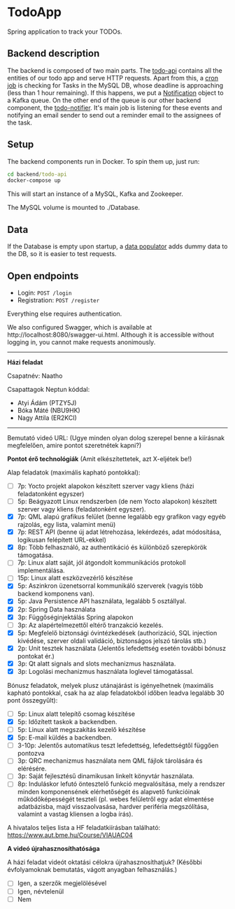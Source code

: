 # TodoApp
Spring application to track your TODOs.

## Backend description

The backend is composed of two main parts. The [todo-api](https://github.com/alkalmazasfejlesztes/alf-hf-2020t-naatho/tree/master/backend/todo-api) contains all the entities of our todo app and serve HTTP requests. Apart from this, a [cron job](https://github.com/alkalmazasfejlesztes/alf-hf-2020t-naatho/blob/master/backend/todo-api/src/main/java/com/naatho/todoapp/utils/ReminderScheduler.java) is checking for Tasks in the MySQL DB, whose deadline is approaching (less than 1 hour remaining). If this happens, we put a [Notification](https://github.com/alkalmazasfejlesztes/alf-hf-2020t-naatho/blob/master/backend/todo-common/src/main/java/com/naatho/todoapp/common/Notification.java) object to a Kafka queue. On the other end of the queue is our other backend component, the [todo-notifier](https://github.com/alkalmazasfejlesztes/alf-hf-2020t-naatho/tree/master/backend/todo-notifier). It's main job is listening for these events and notifying an email sender to send out a reminder email to the assignees of the task.

## Setup
The backend components run in Docker. To spin them up, just run:
```bat
cd backend/todo-api
docker-compose up
```
This will start an instance of a MySQL, Kafka and Zookeeper.

The MySQL volume is mounted to ./Database.

## Data
If the Database is empty upon startup, a [data populator](https://github.com/alkalmazasfejlesztes/alf-hf-2020t-naatho/blob/master/backend/todo-api/src/main/java/com/naatho/todoapp/utils/DemoDataCreator.java) adds dummy data to the DB, so it is easier to test requests.

## Open endpoints
* Login: `POST /login`
* Registration: `POST /register`

Everything else requires authentication. 

We also configured Swagger, which is available at http://localhost:8080/swagger-ui.html. Although it is accessible without logging in, you cannot make requests anonimously.


---
**Házi feladat**

Csapatnév: Naatho

Csapattagok Neptun kóddal:
- Atyi Ádám (PTZY5J)
- Bóka Máté (NBU9HK)
- Nagy Attila (ER2KCI)

---
Bemutató videó URL: 
(Ugye minden olyan dolog szerepel benne a kiírásnak megfelelően, amire pontot szeretnétek kapni?)

**Pontot érő technológiák**
(Amit elkészítettetek, azt X-eljétek be!)

Alap feladatok (maximális kapható pontokkal):
- [ ] 7p: Yocto projekt alapokon készített szerver vagy kliens (házi feladatonként egyszer)
- [ ] 5p: Beágyazott Linux rendszerben (de nem Yocto alapokon) készített szerver vagy kliens (feladatonként egyszer).
- [x] 7p: QML alapú grafikus felület (benne legalább egy grafikon vagy egyéb rajzolás, egy lista, valamint menü)
- [x] 7p: REST API (benne új adat létrehozása, lekérdezés, adat módosítása, logikusan felépített URL-ekkel)
- [x] 8p: Több felhasználó, az authentikáció és különböző szerepkörök támogatása.
- [ ] 7p: Linux alatt saját, jól átgondolt kommunikációs protokoll implementálása.
- [ ] 15p: Linux alatt eszközvezérlő készítése
- [x] 5p: Aszinkron üzenetsorral kommunikáló szerverek (vagyis több backend komponens van).
- [x] 5p: Java Persistence API használata, legalább 5 osztállyal.
- [x] 2p: Spring Data használata
- [x] 3p: Függőséginjektálás Spring alapokon
- [ ] 3p: Az alapértelmezettől eltérő tranzakció kezelés.
- [x] 5p: Megfelelő biztonsági óvintézkedések (authorizáció, SQL injection kivédése, szerver oldali validáció, biztonságos jelszó tárolás stb.)
- [x] 2p: Unit tesztek használata (Jelentős lefedettség esetén további bónusz pontokat ér.)
- [x] 3p: Qt alatt signals and slots mechanizmus használata.
- [x] 3p: Logolási mechanizmus használata loglevel támogatással.

Bónusz feladatok, melyek plusz utánajárást is igényelhetnek (maximális kapható pontokkal, csak ha az alap feladatokból időben leadva legalább 30 pont összegyűlt):
- [ ] 5p: Linux alatt telepítő csomag készítése
- [x] 5p: Időzített taskok a backendben.
- [ ] 5p: Linux alatt megszakítás kezelő készítése
- [x] 5p: E-mail küldés a backendben.
- [ ] 3-10p: Jelentős automatikus teszt lefedettség, lefedettségtől függően pontozva
- [ ] 3p: QRC mechanizmus használata nem QML fájlok tárolására és elérésére.
- [ ] 3p: Saját fejlesztésű dinamikusan linkelt könyvtár használata.
- [ ] 8p: Induláskor lefutó öntesztelő funkció megvalósítása, mely a rendszer minden komponensének elérhetőségét és alapvető funkcióinak működőképességét teszteli (pl. webes felületről egy adat elmentése adatbázisba, majd visszaolvasása, hardver periféria megszólítása, valamint a vastag kliensen a logba írás).

A hivatalos teljes lista a HF feladatkiírásban található: https://www.aut.bme.hu/Course/VIAUAC04

**A videó újrahasznosíthatósága**

A házi feladat videót oktatási célokra újrahasznosíthatjuk? (Későbbi évfolyamoknak bemutatás, vágott anyagban felhasználás.)
- [ ] Igen, a szerzők megjelölésével
- [ ] Igen, névtelenül
- [ ] Nem
